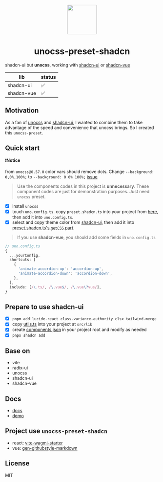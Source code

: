 <p align="center">
  <img align="center" with="96" height="96" src="./public/logo.svg" />
  <h1 align="center">unocss-preset-shadcn</h1>
</p>

shadcn-ui but **unocss**, working with [shadcn-ui](https://ui.shadcn.com/) or [shadcn-vue](https://www.shadcn-vue.com/)

| lib | status |
| ---- | ---- |
| shadcn-ui | ✅ |
| shadcn-vue | ✅ |

## Motivation

As a fan of [unocss](https://unocss.dev/) and [shadcn-ui](https://ui.shadcn.com/), I wanted to combine them to take advantage of the speed and convenience that unocss brings. So I created this `unocss-preset`.

## Quick start

**❗️Notice**

from `unocss@0.57.0` color vars should remove dots. Change `--background: 0,0%,100%;` to `--background: 0 0% 100%;` [issue](https://github.com/unocss/unocss/issues/3274)

> Use the components codes in this project is **unnecessary**. These component codes are just for demonstration purposes. Just need `unocss` preset.

- [x] install `unocss`
- [x] touch `uno.config.ts`. copy `preset.shadcn.ts` into your project from [here](https://github.com/fisand/uno-shadcn-ui/blob/main/preset.shadcn.ts), then add it into `uno.config.ts`.
- [x] select and copy theme color from [shadcn-ui](https://ui.shadcn.com/themes), then add it into [preset.shadcn.ts's `getCSS` part](https://github.com/fisand/unocss-preset-shadcn/blob/6637e3dccc2389c3260b15ef97bf140a8716a041/preset.shadcn.ts#L22-L66).

> If you use **shadcn-vue**, you should add some fields in `uno.config.ts`

```ts
// uno.config.ts
{
  ...yourConfig,
  shortcuts: [
    {
      'animate-accordion-up': 'accordion-up',
      'animate-accordion-down': 'accordion-down',
    },
  ],
  include: [/\.ts/, /\.vue$/, /\.vue\?vue/],
}
```

## Prepare to use shadcn-ui

- [x] `pnpm add lucide-react class-variance-authority clsx tailwind-merge`
- [x] copy [utils.ts](https://github.com/fisand/uno-shadcn-ui/blob/main/src/lib/utils.ts) into your project at `src/lib`
- [x] create [components.json](https://github.com/fisand/uno-shadcn-ui/blob/main/components.json) in your project root and modify as needed
- [x] `pnpx shadcn add`

## Base on

- vite
- radix-ui
- unocss
- shadcn-ui
- shadcn-vue

## Docs

- [docs](https://uno-shadcn-doc.vercel.app/)
- [demo](https://uno-shadcn.netlify.app/)

## Project use `unocss-preset-shadcn`

- react: [vite-wagmi-starter](https://github.com/fisand/vite-wagmi-starter)
- vue: [gen-githubstyle-markdown](https://github.com/fisand/get-githubstyle-markdown)

## License

MIT
